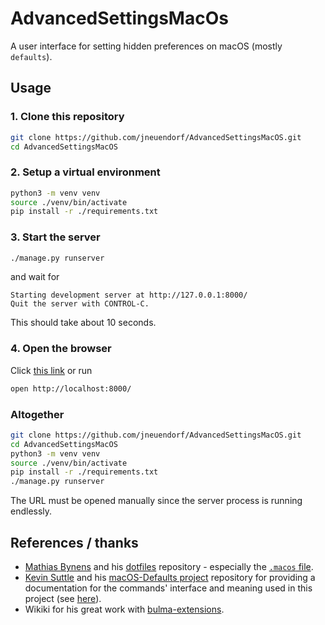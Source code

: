 # AdvancedSettingsMacOs

A user interface for setting hidden preferences on macOS (mostly `defaults`).


## Usage

### 1. Clone this repository

```bash
git clone https://github.com/jneuendorf/AdvancedSettingsMacOS.git
cd AdvancedSettingsMacOS
```


### 2. Setup a virtual environment

```bash
python3 -m venv venv
source ./venv/bin/activate
pip install -r ./requirements.txt
```


### 3. Start the server

```bash
./manage.py runserver
```

and wait for

```
Starting development server at http://127.0.0.1:8000/
Quit the server with CONTROL-C.
```

This should take about 10 seconds.


### 4. Open the browser

Click [this link](http://localhost:8000/) or run


```bash
open http://localhost:8000/
```


### Altogether


```bash
git clone https://github.com/jneuendorf/AdvancedSettingsMacOS.git
cd AdvancedSettingsMacOS
python3 -m venv venv
source ./venv/bin/activate
pip install -r ./requirements.txt
./manage.py runserver
```

The URL must be opened manually since the server process is running endlessly.


## References / thanks

- [Mathias Bynens](https://mathiasbynens.be/) and his [dotfiles](https://github.com/mathiasbynens/dotfiles) repository - especially the [`.macos` file](https://github.com/mathiasbynens/dotfiles/blob/master/.macos).
- [Kevin Suttle](http://kevinsuttle.com/) and his [macOS-Defaults project](https://github.com/kevinSuttle/macOS-Defaults) repository for providing a documentation for the commands' interface and meaning used in this project (see [here](https://github.com/kevinSuttle/macOS-Defaults/blob/master/REFERENCE.md)).
- Wikiki for his great work with [bulma-extensions](https://github.com/wikiki/bulma-extensions).
